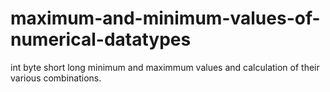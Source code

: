 # maximum-and-minimum-values-of-numerical-datatypes
int byte short long minimum and maximmum values and calculation of their various combinations.
